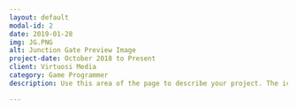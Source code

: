 ```yaml
---
layout: default
modal-id: 2
date: 2019-01-28
img: JG.PNG
alt: Junction Gate Preview Image
project-date: October 2018 to Present
client: Virtuosi Media
category: Game Programmer
description: Use this area of the page to describe your project. The icon above is part of a free icon set by <a href="https://sellfy.com/p/8Q9P/jV3VZ/">Flat Icons</a>. On their website, you can download their free set with 16 icons, or you can purchase the entire set with 146 icons for only $12!

---
```

